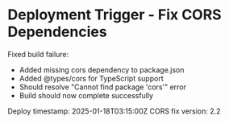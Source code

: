 # Deployment Trigger - Fix CORS Dependencies

Fixed build failure:

- Added missing cors dependency to package.json
- Added @types/cors for TypeScript support
- Should resolve "Cannot find package 'cors'" error
- Build should now complete successfully

Deploy timestamp: 2025-01-18T03:15:00Z
CORS fix version: 2.2
